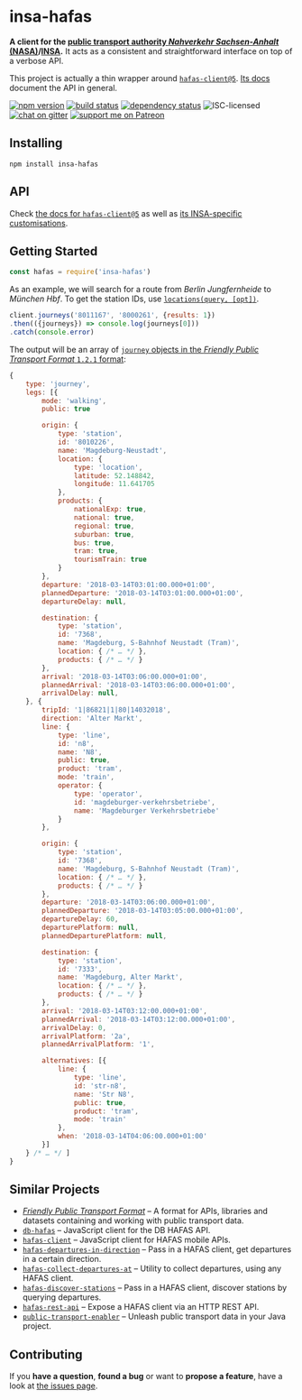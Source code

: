 # insa-hafas

**A client for the [public transport authority *Nahverkehr Sachsen-Anhalt* (NASA)](https://de.wikipedia.org/wiki/Nahverkehrsservice_Sachsen-Anhalt)/[INSA](https://insa.de).** It acts as a consistent and straightforward interface on top of a verbose API.

This project is actually a thin wrapper around [`hafas-client@5`](https://github.com/public-transport/hafas-client/tree/5#hafas-client). [Its docs](https://github.com/public-transport/hafas-client/tree/5/docs) document the API in general.

[![npm version](https://img.shields.io/npm/v/insa-hafas.svg)](https://www.npmjs.com/package/insa-hafas)
[![build status](https://api.travis-ci.org/derhuerst/insa-hafas.svg?branch=master)](https://travis-ci.org/derhuerst/insa-hafas)
[![dependency status](https://img.shields.io/david/derhuerst/insa-hafas.svg)](https://david-dm.org/derhuerst/insa-hafas)
![ISC-licensed](https://img.shields.io/github/license/derhuerst/insa-hafas.svg)
[![chat on gitter](https://badges.gitter.im/derhuerst.svg)](https://gitter.im/derhuerst)
[![support me on Patreon](https://img.shields.io/badge/support%20me-on%20patreon-fa7664.svg)](https://patreon.com/derhuerst)


## Installing

```shell
npm install insa-hafas
```


## API

Check [the docs for `hafas-client@5`](https://github.com/public-transport/hafas-client/tree/5/docs) as well as [its INSA-specific customisations](https://github.com/public-transport/hafas-client/blob/5/p/insa/readme.md).


## Getting Started

```javascript
const hafas = require('insa-hafas')
```

As an example, we will search for a route from *Berlin Jungfernheide* to *München Hbf*. To get the station IDs, use [`locations(query, [opt])`](https://github.com/public-transport/hafas-client/blob/master/docs/locations.md).

```javascript
client.journeys('8011167', '8000261', {results: 1})
.then(({journeys}) => console.log(journeys[0]))
.catch(console.error)
```

The output will be an array of [`journey` objects in the *Friendly Public Transport Format* `1.2.1` format](https://github.com/public-transport/friendly-public-transport-format/tree/1.2.1/spec#journey):

```javascript
{
	type: 'journey',
	legs: [{
		mode: 'walking',
		public: true

		origin: {
			type: 'station',
			id: '8010226',
			name: 'Magdeburg-Neustadt',
			location: {
				type: 'location',
				latitude: 52.148842,
				longitude: 11.641705
			},
			products: {
				nationalExp: true,
				national: true,
				regional: true,
				suburban: true,
				bus: true,
				tram: true,
				tourismTrain: true
			}
		},
		departure: '2018-03-14T03:01:00.000+01:00',
		plannedDeparture: '2018-03-14T03:01:00.000+01:00',
		departureDelay: null,

		destination: {
			type: 'station',
			id: '7368',
			name: 'Magdeburg, S-Bahnhof Neustadt (Tram)',
			location: { /* … */ },
			products: { /* … */ }
		},
		arrival: '2018-03-14T03:06:00.000+01:00',
		plannedArrival: '2018-03-14T03:06:00.000+01:00',
		arrivalDelay: null,
	}, {
		tripId: '1|86821|1|80|14032018',
		direction: 'Alter Markt',
		line: {
			type: 'line',
			id: 'n8',
			name: 'N8',
			public: true,
			product: 'tram',
			mode: 'train',
			operator: {
				type: 'operator',
				id: 'magdeburger-verkehrsbetriebe',
				name: 'Magdeburger Verkehrsbetriebe'
			}
		},

		origin: {
			type: 'station',
			id: '7368',
			name: 'Magdeburg, S-Bahnhof Neustadt (Tram)',
			location: { /* … */ },
			products: { /* … */ }
		},
		departure: '2018-03-14T03:06:00.000+01:00',
		plannedDeparture: '2018-03-14T03:05:00.000+01:00',
		departureDelay: 60,
		departurePlatform: null,
		plannedDeparturePlatform: null,

		destination: {
			type: 'station',
			id: '7333',
			name: 'Magdeburg, Alter Markt',
			location: { /* … */ },
			products: { /* … */ }
		},
		arrival: '2018-03-14T03:12:00.000+01:00',
		plannedArrival: '2018-03-14T03:12:00.000+01:00',
		arrivalDelay: 0,
		arrivalPlatform: '2a',
		plannedArrivalPlatform: '1',

		alternatives: [{
			line: {
				type: 'line',
				id: 'str-n8',
				name: 'Str N8',
				public: true,
				product: 'tram',
				mode: 'train'
			},
			when: '2018-03-14T04:06:00.000+01:00'
		}]
	} /* … */ ]
}
```


## Similar Projects

- [*Friendly Public Transport Format*](https://github.com/public-transport/friendly-public-transport-format#friendly-public-transport-format-fptf) – A format for APIs, libraries and datasets containing and working with public transport data.
- [`db-hafas`](https://github.com/derhuerst/db-hafas) – JavaScript client for the DB HAFAS API.
- [`hafas-client`](https://github.com/derhuerst/hafas-client) – JavaScript client for HAFAS mobile APIs.
- [`hafas-departures-in-direction`](https://github.com/derhuerst/hafas-departures-in-direction#hafas-departures-in-direction) – Pass in a HAFAS client, get departures in a certain direction.
- [`hafas-collect-departures-at`](https://github.com/derhuerst/hafas-collect-departures-at#hafas-collect-departures-at) – Utility to collect departures, using any HAFAS client.
- [`hafas-discover-stations`](https://github.com/derhuerst/hafas-discover-stations#hafas-discover-stations) – Pass in a HAFAS client, discover stations by querying departures.
- [`hafas-rest-api`](https://github.com/derhuerst/hafas-rest-api#hafas-rest-api) – Expose a HAFAS client via an HTTP REST API.
- [`public-transport-enabler`](https://github.com/schildbach/public-transport-enabler) – Unleash public transport data in your Java project.


## Contributing

If you **have a question**, **found a bug** or want to **propose a feature**, have a look at [the issues page](https://github.com/derhuerst/insa-hafas/issues).

